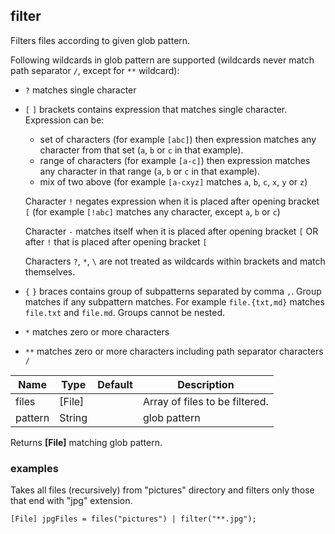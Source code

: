 ## filter

Filters files according to given glob pattern.


Following wildcards in glob pattern are supported 
  (wildcards never match path separator `/`, except for `**` wildcard):
 * `?` matches single character
 * `[` `]` brackets contains expression that matches single character. 
   Expression can be:
    * set of characters (for example `[abc]`) then expression matches any character from that set
      (`a`, `b` or `c` in that example).
    * range of characters (for example `[a-c]`) then expression matches any character in that range
      (`a`, `b` or `c` in that example).
    * mix of two above (for example `[a-cxyz]` matches `a`, `b`, `c`, `x`, `y` or `z`)

    Character `!` negates expression when it is placed after opening bracket `[` 
    (for example `[!abc]` matches any character, except `a`, `b` or `c`)

    Character `-` matches itself when it is placed after opening bracket `[` 
    OR after `!` that is placed after opening bracket `[`

    Characters `?`, `*`, `\` are not treated as wildcards within brackets and match themselves.
 
 * `{` `}` braces contains group of subpatterns separated by comma `,`.
   Group matches if any subpattern matches.
   For example `file.{txt,md}` matches `file.txt` and `file.md`.
   Groups cannot be nested.
   
 * `*` matches zero or more characters
 * `**` matches zero or more characters including path separator characters `/`


 | Name | Type | Default | Description |
 | ---- | ---- | ------- | ----------- |
 | files | [File] |   | Array of files to be filtered. |
 | pattern | String |   | glob pattern  |

Returns __[File]__ matching glob pattern.

### examples

Takes all files (recursively) from "pictures" directory and filters only those that end with "jpg" extension.

```
[File] jpgFiles = files("pictures") | filter("**.jpg");
```
